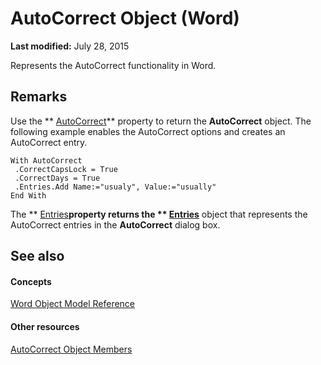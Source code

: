 
# AutoCorrect Object (Word)

 **Last modified:** July 28, 2015

Represents the AutoCorrect functionality in Word.

## Remarks

Use the  ** [AutoCorrect](0a857e58-f37a-6023-fd13-bcb93109fdcd.md)** property to return the **AutoCorrect** object. The following example enables the AutoCorrect options and creates an AutoCorrect entry.


```
With AutoCorrect 
 .CorrectCapsLock = True 
 .CorrectDays = True 
 .Entries.Add Name:="usualy", Value:="usually" 
End With
```

The  ** [Entries](eaf66013-5417-742b-9bf1-cbf83626a8e5.md)**property returns the  ** [Entries](eaf66013-5417-742b-9bf1-cbf83626a8e5.md)** object that represents the AutoCorrect entries in the **AutoCorrect** dialog box.


## See also


#### Concepts


 [Word Object Model Reference](be452561-b436-bb9b-6f94-3faa9a74a6fd.md)
#### Other resources


 [AutoCorrect Object Members](cc5f42d4-6689-221f-5ad2-3b56f3b2c42f.md)
